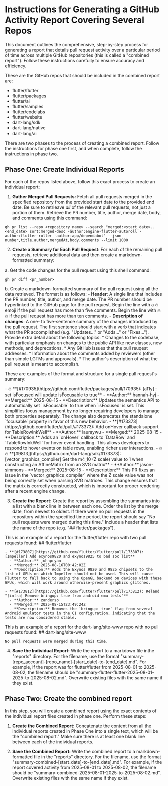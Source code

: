 # Instructions for Generating a GitHub Activity Report Covering Several Repos

This document outlines the comprehensive, step-by-step process for generating a report that details pull request activity over a particular period of time across multiple GitHub repositories (this is called a "combined report"). Follow these instructions carefully to ensure accuracy and efficiency.

These are the GitHub repos that should be included in the combined report are:

* flutter/flutter
* flutter/packages
* flutter/ai
* flutter/samples
* flutter/codelabs
* flutter/website
* dart-lang/sdk
* dart-lang/native
* dart-lang/ai

There are two phases to the process of creating a combined report. Follow the instructions for phase one first, and when complete, follow the instructions in phase two.

## Phase One: Create Individual Reports

For each of the repos listed above, follow this exact process to create an individual report:

1. **Gather Merged Pull Requests:** Fetch all pull requests merged in the specified repository from the provided start date to the provided end date. Be sure to retrieave *all* of the relevant pull requests, not just a portion of them. Retrieve the PR number, title, author, merge date, body, and comments using this command:

```shell
gh pr list --repo <repository_name> --search "merged:<start_date>..<end_date> sort:merged-desc -author:engine-flutter-autoroll -author:flutter-roller -author:app/dependabot" --json number,title,author,mergedAt,body,comments --limit 1000
```

2. **Create a Summary for Each Pull Request**: For each of the remaining pull requests, retrieve additional data and then create a markdown-formatted summary:

  a. Get the code changes for the pull request using this shell command:

  ```shell
  gh pr diff <pr_number>
  ```

  b. Create a markdown-formatted summary of the pull request using all the data retrieved. The format is as follows:
    - **Header**: A single line that includes the PR number, title, author, and merge date. The PR number should be hyperlinked to the GitHub page for the pull request. Begin the line with a 🔥 emoji if the pull request has more than five comments.  Begin the line with 🔥🔥 if the pull request has more than ten comments. 
    - **Description of changes**: A one- to five-sentence summary of the changes introduced by the pull request. The first sentence should start with a verb that indicates what the PR accomplished (e.g. "Updates..." or "Adds..." or "Fixes..."). Provide extra detail about the following topics:
      * Changes to the codebase, with particular emphasis on changes to the public API like new classes, new methods, and deprecations.
      * Any GitHub issues that the pull reuqest addresses.
      * Information about the comments added by reviewers (other than simple LGTMs and approvals).
      * The author's description of what the pull request is meant to accomplish.

  These are examples of the format and structure for a single pull request's summary:

  <example>
  - 🔥 **[#170935](https://github.com/flutter/packages/pull/170935): [a11y] : set isFocused will update isFocusable to true**
    - **Author:** hannah-hyj
    - **Merged:** 2025-08-15
    - **Description:** Updates the semantics API to automatically set `isFocusable` to true when `isFocused` is set. This simplifies focus management by no longer requiring developers to manage both properties separately. The change also deprecates the standalone `focusable` property in favor of this new behavior.
  </example>

  <example>
  - **[#173373](https://github.com/flutter/ai/pull/#173373): Add onHover callback support for TableRowInkWell**
    - **Author:** lauraywu
    - **Merged:** 2025-08-15
    - **Description:** Adds an `onHover` callback to `DataRow` and `TableRowInkWell` for hover event handling. This allows developers to respond to hover events on table rows, enabling richer user interactions.
  </example>

  <example>
  - 🔥🔥 **[#9813](https://github.com/dart-lang/sdk/#173373): [vector_graphics_compiler] Set the m4_10 (Z scale) value to 1 when constructing an AffineMatrix from an SVG matrix**
    - **Author:** jason-simmons
    - **Merged:** 2025-08-15
    - **Description:** This PR fixes an issue in the `vector_graphics_compiler` where the Z scale value was not being correctly set when parsing SVG matrices. This change ensures that the matrix is correctly constructed, which is important for proper rendering after a recent engine change.
  </example>

3. **Create the Report:** Create the report by assembling the summaries into a list with a blank line in between each one. Order the list by the merge date, from newest to oldest. If there were no pull requests in the repository within the specified time period, the report should say "No pull requests were merged during this time." Include a header that lists the name of the repo (e.g. "## flutter/packages").

  This is an example of a report for the flutter/flutter repo with two pull requests found:
  <example>
    ## flutter/flutter

    - **[#173807](https://github.com/flutter/flutter/pull/173807): [Impeller] Add exynos9820 and exynos9825 to bad soc list**
      - **Author:** johnpryan
      - **Merged:** 2025-08-16T00:42:02Z
      - **Description:** Adds the Exynos 9820 and 9825 chipsets to the list of GPUs on which Impeller should not be used. This will cause Flutter to fall back to using the OpenGL backend on devices with these GPUs, which will work around otherwise-present graphics glitches.

    - **[#173812](https://github.com/flutter/flutter/pull/173812): Reland "[infra] Remove bringup: true from android emu tests"**
      - **Author:** zanderso
      - **Merged:** 2025-08-15T23:49:24Z
      - **Description:** Removes the `bringup: true` flag from several Android emulator tests in the CI configuration, indicating that the tests are now considered stable.
  </example>

  This is an example of a report for the dart-lang/site-www repo with no pull requests found:
  <example>
    ## dart-lang/site-www

    No pull requests were merged during this time.
  </example>

4. **Save the Individual Report:** Write the report to a markdown file inthe "reports" directory. For the filename, use the format "summary-[repo_account]-[repo_name]-[start_date]-to-[end_date].md". For example, if the report was for flutter/flutter from 2025-08-01 to 2025-08-02, the filename should be "summary-flutter-flutter-2025-08-01-2025-to-2025-08-02.md". Overwrite existing files with the same name if they exist.

## Phase Two: Create the combined report

In this step, you will create a combined report using the exact contents of the individual report files created in phase one. Perform these steps:

1. **Create the Combined Report:** Concatenate the content from all the individual reports created in Phase One into a single text, which will be the "combined report." Make sure there is at least one blank line between each of the individual reports.

2. **Save the Combined Report:** Write the combined report to a markdown-formatted file in the "reports" directory. For the filename, use the format "summary-combined-[start_date]-to-[end_date].md". For example, if the report covered activity from 2025-08-01 to 2025-08-02, the filename should be "summary-combined-2025-08-01-2025-to-2025-08-02.md". Overwrite existing files with the same name if they exist.
